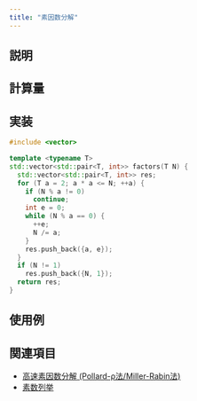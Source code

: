 ```yaml
---
title: "素因数分解"
---
```


## 説明


## 計算量


## 実装

```cpp
#include <vector>

template <typename T>
std::vector<std::pair<T, int>> factors(T N) {
  std::vector<std::pair<T, int>> res;
  for (T a = 2; a * a <= N; ++a) {
    if (N % a != 0)
      continue;
    int e = 0;
    while (N % a == 0) {
      ++e;
      N /= a;
    }
    res.push_back({a, e});
  }
  if (N != 1)
    res.push_back({N, 1});
  return res;
}
```

## 使用例


## 関連項目
- [高速素因数分解 (Pollard-ρ法/Miller-Rabin法)](FastFactorize.md)
- [素数列挙](Primes.md)
